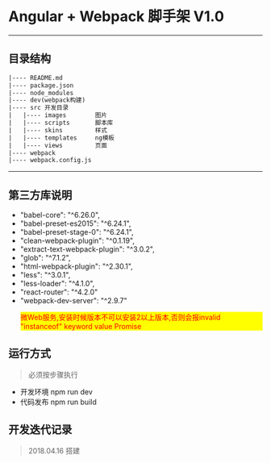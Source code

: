 # Angular + Webpack 脚手架 V1.0
> 

***

## 目录结构
```html
|---- README.md
|---- package.json
|---- node_modules
|---- dev(webpack构建)
|---- src 开发目录
|   |---- images        图片
|   |---- scripts       脚本库
|   |---- skins         样式
|   |---- templates     ng模板
|   |---- views         页面
|---- webpack
|---- webpack.config.js
```

***

## 第三方库说明

- "babel-core": "^6.26.0",
- "babel-preset-es2015": "^6.24.1",
- "babel-preset-stage-0": "^6.24.1",
- "clean-webpack-plugin": "^0.1.19",
- "extract-text-webpack-plugin": "^3.0.2",
- "glob": "^7.1.2",
- "html-webpack-plugin": "^2.30.1",
- "less": "^3.0.1",
- "less-loader": "^4.1.0",
- "react-router": "^4.2.0"
- "webpack-dev-server": "^2.9.7"<p style="background:yellow; color:red; font-size:14px;">微Web服务,安装时候版本不可以安装2以上版本,否则会报invalid "instanceof" keyword value Promise</p>  

## 运行方式
> 必须按步骤执行

* 开发环境 npm run dev
* 代码发布 npm run build

## 开发迭代记录
> 2018.04.16    搭建

